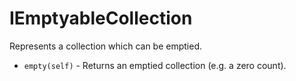 # IEmptyableCollection

Represents a collection which can be emptied.

* `empty(self)` - Returns an emptied collection (e.g. a zero count).